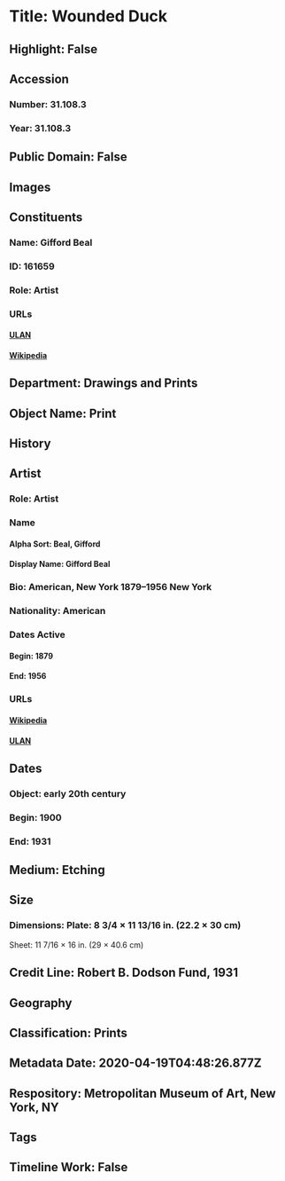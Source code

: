 # Title: Wounded Duck
## Highlight: False
## Accession
### Number: 31.108.3
### Year: 31.108.3
## Public Domain: False
## Images
## Constituents
### Name: Gifford Beal
### ID: 161659
### Role: Artist
### URLs
#### [ULAN](http://vocab.getty.edu/page/ulan/500019899)
#### [Wikipedia](https://www.wikidata.org/wiki/Q5559916)
## Department: Drawings and Prints
## Object Name: Print
## History
## Artist
### Role: Artist
### Name
#### Alpha Sort: Beal, Gifford
#### Display Name: Gifford Beal
### Bio: American, New York 1879–1956 New York
### Nationality: American
### Dates Active
#### Begin: 1879
#### End: 1956
### URLs
#### [Wikipedia](https://www.wikidata.org/wiki/Q5559916)
#### [ULAN](http://vocab.getty.edu/page/ulan/500019899)
## Dates
### Object: early 20th century
### Begin: 1900
### End: 1931
## Medium: Etching
## Size
### Dimensions: Plate: 8 3/4 × 11 13/16 in. (22.2 × 30 cm)
Sheet: 11 7/16 × 16 in. (29 × 40.6 cm)
## Credit Line: Robert B. Dodson Fund, 1931
## Geography
## Classification: Prints
## Metadata Date: 2020-04-19T04:48:26.877Z
## Respository: Metropolitan Museum of Art, New York, NY
## Tags
## Timeline Work: False